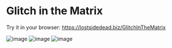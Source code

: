 
# Glitch in the Matrix

Try it in your browser: https://lostsidedead.biz/GlitchInTheMatrix

![image](https://github.com/user-attachments/assets/fa7d9969-4d99-427b-8e1f-8c0a9837b951)
![image](https://github.com/user-attachments/assets/69e7eb09-dd84-4773-8576-0e9fb2993506)
![image](https://github.com/user-attachments/assets/d1e32e1c-dfb5-4df0-a691-6e395341a45c)

